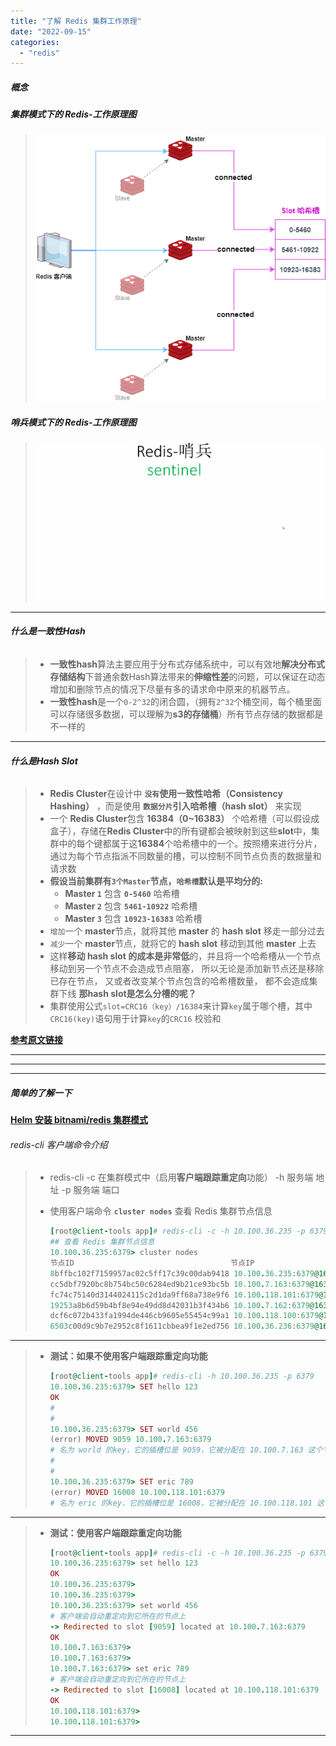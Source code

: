```yaml
---
title: "了解 Redis 集群工作原理"
date: "2022-09-15"
categories: 
  - "redis"
---
```


##### 概念

##### **集群模式下的 Redis-工作原理图**

> ![](images/Redis-Cluster%E5%B7%A5%E4%BD%9C%E5%8E%9F%E7%90%86.png)

##### **哨兵模式下的 Redis-工作原理图**

> ![](images/Redis.gif)

* * *

###### **什么是一致性Hash**

> - **一致性hash**算法主要应用于分布式存储系统中，可以有效地**解决分布式存储结构**下普通余数Hash算法带来的**伸缩性差**的问题，可以保证在动态增加和删除节点的情况下尽量有多的请求命中原来的机器节点。
> - **一致性hash**是一个`0-2^32`的闭合圆，（拥有`2^32`个桶空间，每个桶里面可以存储很多数据，可以理解为**s3的存储桶**）所有节点存储的数据都是不一样的

* * *

###### **什么是Hash Slot**

> - **Redis Cluster**在设计中 **`没有`使用一致性哈希（Consistency Hashing）** ，而是使用 **`数据分片`引入哈希槽（hash slot）** 来实现
> - 一个 **Redis Cluster**包含 **16384（0~16383）** 个哈希槽（可以假设成盒子），存储在**Redis Cluster**中的所有键都会被映射到这些**slot**中，集群中的每个键都属于这**16384**个哈希槽中的一个。按照槽来进行分片，通过为每个节点指派不同数量的槽，可以控制不同节点负责的数据量和请求数
> - **假设当前集群有`3个Master`节点，`哈希槽`默认是平均分的:**
>     - **Master `1`** 包含 **`0-5460`** 哈希槽
>     - **Master `2`** 包含 **`5461-10922`** 哈希槽
>     - **Master `3`** 包含 **`10923-16383`** 哈希槽
> - `增加`一个 **master**节点，就将其他 **master** 的 **hash slot** 移走一部分过去
> - `减少`一个 **master**节点，就将它的 **hash slot** 移动到其他 **master** 上去
> - 这样**移动 hash slot 的成本是非常低**的，并且将一个哈希槽从一个节点移动到另一个节点不会造成节点阻塞， 所以无论是添加新节点还是移除已存在节点， 又或者改变某个节点包含的哈希槽数量， 都不会造成集群下线 **那hash slot是怎么分槽的呢？**
> - 集群使用公式`slot=CRC16（key）/16384`来计算`key`属于哪个槽，其中`CRC16(key)`语句用于计算`key`的`CRC16` 校验和

**[参考原文链接](https://blog.csdn.net/qq_44833552/article/details/123997903 "参考原文链接")**

* * *

* * *

* * *

##### 简单的了解一下

**[Helm 安装 bitnami/redis 集群模式](helm-%e5%ae%89%e8%a3%85-bitnami-redis-%e9%9b%86%e7%be%a4%e6%a8%a1%e5%bc%8f "Helm 安装 bitnami/redis 集群模式")**

###### redis-cli 客户端命令介绍

> - redis-cli -c 在集群模式中（启用**客户端跟踪重定向**功能） -h 服务端 地址 -p 服务端 端口
> - 使用客户端命令 **`cluster nodes`** 查看 Redis 集群节点信息
>     
>     ```ruby
>     [root@client-tools app]# redis-cli -c -h 10.100.36.235 -p 6379
>     ## 查看 Redis 集群节点信息
>     10.100.36.235:6379> cluster nodes
>     节点ID                                   节点IP                     节点类型        关联的主节点ID                                                        插槽位置
>     8bffbc102f7159957ac02c5ff17c39c00dab9418 10.100.36.235:6379@16379   myself,master  - 0 1663241841000 1 connected 0-5460
>     cc5dbf7920bc8b754bc50c6284ed9b21ce93bc5b 10.100.7.163:6379@16379           master  - 0 1663241840000 2 connected 5461-10922
>     fc74c75140d3144024115c2d1da9ff68a738e9f6 10.100.118.101:6379@16379         master  - 0 1663241841000 3 connected 10923-16383
>     19253a8b6d59b4bf8e94e49dd8d42031b3f434b6 10.100.7.162:6379@16379           slave   8bffbc102f7159957ac02c5ff17c39c00dab9418 0 1663241841885 1 connected
>     dcf6c072b433fa1994de446cb9605e55454c99a1 10.100.118.100:6379@16379         slave   cc5dbf7920bc8b754bc50c6284ed9b21ce93bc5b 0 1663241842892 2 connected
>     6503c00d9c9b7e2952c8f1611cbbea9f1e2ed756 10.100.36.236:6379@16379          slave   fc74c75140d3144024115c2d1da9ff68a738e9f6 0 1663241840879 3 connected
>     ```
>     

* * *

> - **测试：如果不使用客户端跟踪重定向功能**
>     
>     ```ruby
>     [root@client-tools app]# redis-cli -h 10.100.36.235 -p 6379
>     10.100.36.235:6379> SET hello 123
>     OK
>     #
>     #
>     10.100.36.235:6379> SET world 456
>     (error) MOVED 9059 10.100.7.163:6379
>     # 名为 world 的key，它的插槽位是 9059，它被分配在 10.100.7.163 这个节点上
>     #
>     #
>     10.100.36.235:6379> SET eric 789
>     (error) MOVED 16008 10.100.118.101:6379
>     # 名为 eric 的key，它的插槽位是 16008，它被分配在 10.100.118.101 这个节点上
>     ```
>     

* * *

> - **测试：使用客户端跟踪重定向功能**
>     
>     ```ruby
>     [root@client-tools app]# redis-cli -c -h 10.100.36.235 -p 6379
>     10.100.36.235:6379> set hello 123
>     OK
>     10.100.36.235:6379>
>     10.100.36.235:6379>
>     10.100.36.235:6379> set world 456
>     # 客户端会自动重定向到它所在的节点上
>     -> Redirected to slot [9059] located at 10.100.7.163:6379
>     OK
>     10.100.7.163:6379>
>     10.100.7.163:6379>
>     10.100.7.163:6379> set eric 789
>     # 客户端会自动重定向到它所在的节点上
>     -> Redirected to slot [16008] located at 10.100.118.101:6379
>     OK
>     10.100.118.101:6379>
>     10.100.118.101:6379>
>     ```
>     

* * *
